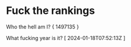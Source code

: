 # Fuck the rankings

Who the hell am I?
{ 1497135 }

What fucking year is it?
[ 2024-01-18T07:52:13Z ]
